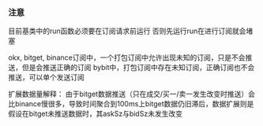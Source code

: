 ### 注意
目前基类中的run函数必须要在订阅请求前运行
否则先运行run在进行订阅就会堵塞


okx, bitget, binance订阅中，一个打包订阅中允许出现未知的订阅，只是不会推送，但是会推送正确的订阅
bybit中，打包订阅中存在未知订阅，正确订阅也不会推送，可以单个发送订阅


扩展数据量解释：
由于bitget数据推送（只在成交/买一/卖一发生改变时推送）会比binance慢很多，导致时间聚合到100ms上bitget数据仍旧滞后，数据扩展则是假设在bitget未推送数据时，其askSz与bidSz未发生改变